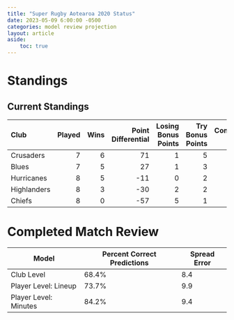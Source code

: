 ```yaml
---  
title: "Super Rugby Aotearoa 2020 Status"  
date: 2023-05-09 6:00:00 -0500  
categories: model review projection  
layout: article  
aside:  
    toc: true  
---
```

# Standings

## Current Standings


| Club        |   Played |   Wins |   Point Differential |   Losing Bonus Points |   Try Bonus Points |   Competition Points |
|:------------|---------:|-------:|---------------------:|----------------------:|-------------------:|---------------------:|
| Crusaders   |        7 |      6 |                   71 |                     1 |                  5 |                   30 |
| Blues       |        7 |      5 |                   27 |                     1 |                  3 |                   24 |
| Hurricanes  |        8 |      5 |                  -11 |                     0 |                  2 |                   22 |
| Highlanders |        8 |      3 |                  -30 |                     2 |                  2 |                   16 |
| Chiefs      |        8 |      0 |                  -57 |                     5 |                  1 |                    6 |



# Completed Match Review


| Model | Percent Correct Predictions | Spread Error |
| ------ | ------ | ------ |
| Club Level | 68.4% | 8.4 |
| Player Level: Lineup | 73.7% | 9.9 |
| Player Level: Minutes | 84.2% | 9.4 |

